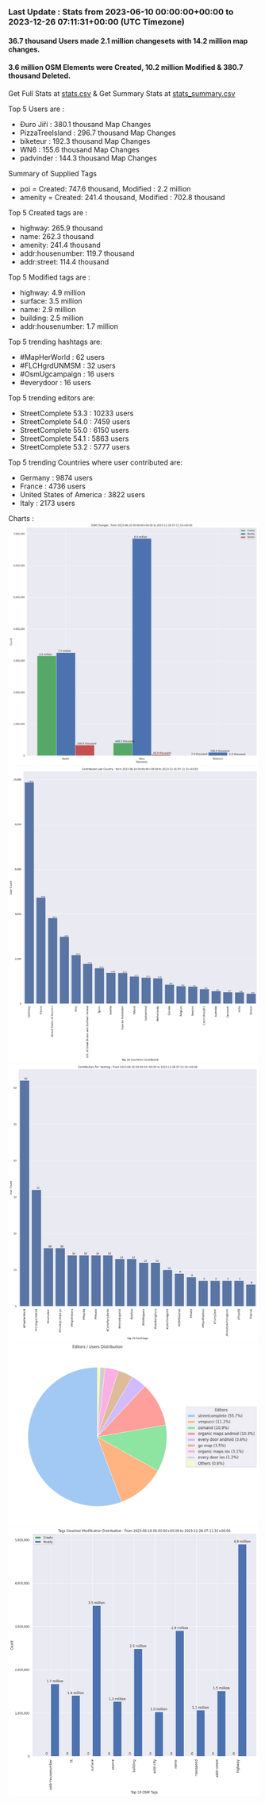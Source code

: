 ### Last Update : Stats from 2023-06-10 00:00:00+00:00 to 2023-12-26 07:11:31+00:00 (UTC Timezone)

#### 36.7 thousand Users made 2.1 million changesets with 14.2 million map changes.
#### 3.6 million OSM Elements were Created, 10.2 million Modified & 380.7 thousand Deleted.
Get Full Stats at [stats.csv](/stats/fieldmappers/Daily/stats.csv)
 & Get Summary Stats at [stats_summary.csv](/stats/fieldmappers/Daily/stats_summary.csv)

Top 5 Users are : 
- Đuro Jiří : 380.1 thousand Map Changes
- PizzaTreeIsland : 296.7 thousand Map Changes
- biketeur : 192.3 thousand Map Changes
- WN6 : 155.6 thousand Map Changes
- padvinder : 144.3 thousand Map Changes

Summary of Supplied Tags
- poi = Created: 747.6 thousand, Modified : 2.2 million
- amenity = Created: 241.4 thousand, Modified : 702.8 thousand


Top 5 Created tags are :
- highway: 265.9 thousand
- name: 262.3 thousand
- amenity: 241.4 thousand
- addr:housenumber: 119.7 thousand
- addr:street: 114.4 thousand


Top 5 Modified tags are :
- highway: 4.9 million
- surface: 3.5 million
- name: 2.9 million
- building: 2.5 million
- addr:housenumber: 1.7 million


Top 5 trending hashtags are:
- #MapHerWorld : 62 users
- #FLCHgrdUNMSM : 32 users
- #OsmUgcampaign : 16 users
- #everydoor : 16 users


Top 5 trending editors are:
- StreetComplete 53.3 : 10233 users
- StreetComplete 54.0 : 7459 users
- StreetComplete 55.0 : 6150 users
- StreetComplete 54.1 : 5863 users
- StreetComplete 53.2 : 5777 users


Top 5 trending Countries where user contributed are:
- Germany : 9874 users
- France : 4736 users
- United States of America : 3822 users
- Italy : 2173 users


 Charts : 
![Alt text](./stats_osm_changes.png) 
![Alt text](./stats_users_per_country.png) 
![Alt text](./stats_users_per_hashtag.png) 
![Alt text](./stats_editors_pie_chart.png) 
![Alt text](./stats_tags.png) 

